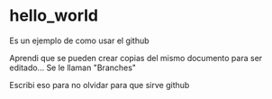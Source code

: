 # hello_world
Es un ejemplo de como usar el github

Aprendi que se pueden crear copias del mismo documento para ser editado... Se le llaman "Branches"

Escribi eso para no olvidar para que sirve github
